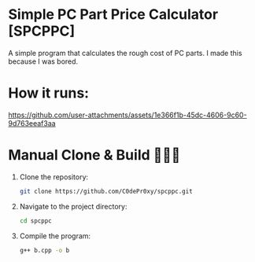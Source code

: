 # Simple PC Part Price Calculator [SPCPPC]
A simple program that calculates the rough cost of PC parts. I made this because I was bored.

# How it runs:

https://github.com/user-attachments/assets/1e366f1b-45dc-4606-9c60-9d763eeaf3aa

# Manual Clone & Build 👷🏻‍♂️

1. Clone the repository:
    ```sh
    git clone https://github.com/C0dePr0xy/spcppc.git
    ```
2. Navigate to the project directory:
    ```sh
    cd spcppc
    ```
3. Compile the program:
    ```sh
    g++ b.cpp -o b
    ```
